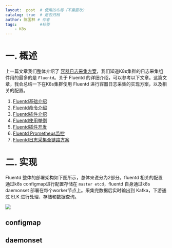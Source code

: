 ```yaml
---
layout:  post  # 使用的布局（不需要改）
catalog: true  # 是否归档
author: 陈国林 # 作者
tags:          #标签
    - K8s
---
```


# 一. 概述
上一篇文章我们整体介绍了 [容器日志采集方案](https://chenguolin.github.io/2019/06/19/K8s-6-%E5%AE%B9%E5%99%A8%E6%97%A5%E5%BF%97%E9%87%87%E9%9B%86%E6%96%B9%E6%A1%88/)，我们知道K8s集群的日志采集组件用的最多的是 `Fluentd`。关于 Fluentd 的详细介绍，可以参考以下文章。这篇文章，我会总结一下在K8s集群使用 Fluentd 进行容器日志采集的实现方案，以及相关的配置。

1. [Fluentd基础介绍](https://chenguolin.github.io/2019/02/26/Fluentd-1-Fluentd%E5%9F%BA%E7%A1%80%E4%BB%8B%E7%BB%8D/)
2. [Fluentd命令介绍](https://chenguolin.github.io/2019/02/27/Fluentd-2-Fluentd%E5%91%BD%E4%BB%A4%E4%BB%8B%E7%BB%8D/)
3. [Fluentd插件介绍](https://chenguolin.github.io/2019/02/28/Fluentd-3-Fluentd%E6%8F%92%E4%BB%B6%E4%BB%8B%E7%BB%8D/)
4. [Fluentd使用举例](https://chenguolin.github.io/2019/03/01/Fluentd-4-Fluentd%E4%BD%BF%E7%94%A8%E4%B8%BE%E4%BE%8B/)
5. [Fluentd插件开发](https://chenguolin.github.io/2019/03/02/Fluentd-5-Fluentd%E6%8F%92%E4%BB%B6%E5%BC%80%E5%8F%91/)
6. [Fluentd Prometheus监控](https://chenguolin.github.io/2019/03/05/Fluentd-6-Fluentd-Prometheus%E7%9B%91%E6%8E%A7/)
7. [Fluentd日志采集全链路方案](https://chenguolin.github.io/2019/03/07/Fluentd-7-Fluentd%E6%97%A5%E5%BF%97%E9%87%87%E9%9B%86%E5%85%A8%E9%93%BE%E8%B7%AF%E6%96%B9%E6%A1%88/)

# 二. 实现
Fluentd 整体的部署架构如下图所示，总体来说分为2部分。fluentd 相关的配置通过k8s configmap进行配置存储在 `master etcd`，fluentd 自身通过k8s daemonset 部署在每个worker节点上。采集完数据后实时输出到 Kafka，下游通过 ELK 进行处理、存储和数据查询。

![](https://github.com/chenguolin/chenguolin.github.io/blob/master/data/image/k8s-fluentd-agent.png?raw=true)

## configmap

## daemonset
